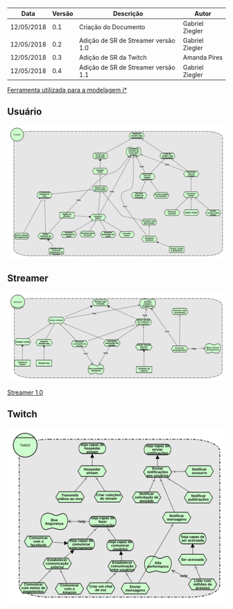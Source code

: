 |Data|Versão|Descrição|Autor|
|----|------|---------|-----|
|12/05/2018|0.1|Criação do Documento|Gabriel Ziegler|
|12/05/2018|0.2|Adição de SR de Streamer versão 1.0|Gabriel Ziegler|
|12/05/2018|0.3|Adição de SR da Twitch|Amanda Pires|
|12/05/2018|0.4|Adição de SR de Streamer versão 1.1|Gabriel Ziegler|

[Ferramenta utilizada para a modelagem i*](http://www.cin.ufpe.br/~jhcp/pistar/)

## Usuário

![Usuario](./images/iStar/strategic-rationale/Usuario.png)

## Streamer

[![Streamer 1.1](./images/iStar/strategic-rationale/streamer-1.1.png)](./images/iStar/strategic-rationale/streamer-1.1.png)

[Streamer 1.0](./images/iStar/strategic-rationale/streamer-1.0.png)

## Twitch

![Twitch](./images/iStar/strategic-rationale/twitch.png)
